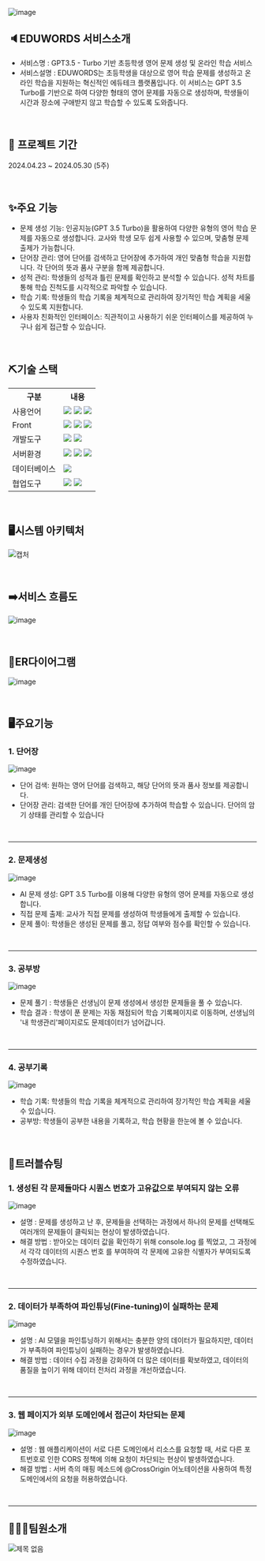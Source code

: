 ![image](https://github.com/subhun/react/assets/158446938/cbfa664f-1e74-4b4c-8761-0da907c360b8)


## 🔈EDUWORDS 서비스소개 
- 서비스명 : GPT3.5 - Turbo 기반 초등학생 영어 문제 생성 및 온라인 학습 서비스
- 서비스설명 : EDUWORDS는 초등학생을 대상으로 영어 학습 문제를 생성하고 온라인 학습을 지원하는 혁신적인 에듀테크 플랫폼입니다. 이 서비스는 GPT 3.5 Turbo를 기반으로 하여 다양한 형태의 영어 문제를 자동으로 생성하며, 학생들이 시간과 장소에 구애받지 않고 학습할 수 있도록 도와줍니다.
<br>

## 📆 프로젝트 기간
2024.04.23 ~ 2024.05.30 (5주)

 
<br>


## ✨주요 기능
- 문제 생성 기능: 인공지능(GPT 3.5 Turbo)을 활용하여 다양한 유형의 영어 학습 문제를 자동으로 생성합니다. 교사와 학생 모두 쉽게 사용할 수 있으며, 맞춤형 문제 출제가 가능합니다.
- 단어장 관리: 영어 단어를 검색하고 단어장에 추가하여 개인 맞춤형 학습을 지원합니다. 각 단어의 뜻과 품사 구분을 함께 제공합니다.
- 성적 관리: 학생들의 성적과 틀린 문제를 확인하고 분석할 수 있습니다. 성적 차트를 통해 학습 진척도를 시각적으로 파악할 수 있습니다.
- 학습 기록: 학생들의 학습 기록을 체계적으로 관리하여 장기적인 학습 계획을 세울 수 있도록 지원합니다.
- 사용자 친화적인 인터페이스: 직관적이고 사용하기 쉬운 인터페이스를 제공하여 누구나 쉽게 접근할 수 있습니다.
<br>

## ⛏️기술 스택
<table>
    <tr>
        <th>구분</th>
        <th>내용</th>
    </tr>
    <tr>
        <td>사용언어</td>
        <td>
          <img src="https://img.shields.io/badge/Python-3776AB?style=for-the-badge&logo=python&logoColor=white">
            <img src="https://img.shields.io/badge/Java-007396?style=for-the-badge&logo=java&logoColor=white"/>
            <img src="https://img.shields.io/badge/JavaScript-F7DF1E?style=for-the-badge&logo=JavaScript&logoColor=white"/>
        </td>
    </tr>
    <tr>
        <td>Front</td>
        <td>
            <img src="https://img.shields.io/badge/HTML5-E34F26?style=for-the-badge&logo=HTML5&logoColor=white"/>
            <img src="https://img.shields.io/badge/CSS3-1572B6?style=for-the-badge&logo=CSS3&logoColor=white"/>
            <img src="https://img.shields.io/badge/React-20232A?style=for-the-badge&logo=react&logoColor=61DAFB"/>
        </td>
    </tr>
    <tr>
        <td>개발도구</td>
        <td>
            <img src="https://img.shields.io/badge/Visual_Studio_Code-0078D4?style=for-the-badge&logo=visual%20studio%20code&logoColor=white"/>
            <img src="https://img.shields.io/badge/IntelliJ_IDEA-000000.svg?style=for-the-badge&logo=intellij-idea&logoColor=white"/>
        </td>
    </tr>
    <tr>
        <td>서버환경</td>
        <td>
            <img src="https://img.shields.io/badge/Flask-000000?style=for-the-badge&logo=flask&logoColor=white"/>
          <img src="https://img.shields.io/badge/Amazon_AWS-232F3E?style=for-the-badge&logo=amazon-aws&logoColor=white">
          <img src="https://img.shields.io/badge/Spring-6DB33F?style=for-the-badge&logo=spring&logoColor=white">
        </td>
    </tr>
    <tr>
        <td>데이터베이스</td>
        <td>
            <img src="https://img.shields.io/badge/PostgreSQL-316192?style=for-the-badge&logo=postgresql&logoColor=white"/>
        </td>
    </tr>
    <tr>
        <td>협업도구</td>
        <td>
            <img src="https://img.shields.io/badge/Git-F05032?style=for-the-badge&logo=Git&logoColor=white"/>
            <img src="https://img.shields.io/badge/GitHub-181717?style=for-the-badge&logo=GitHub&logoColor=white"/>
        </td>
    </tr>
</table>
<br>

## 🖥️시스템 아키텍처
![캡처](https://github.com/jinsuzzing/eduwords/assets/158446938/e769bf05-802d-4aba-95f3-2aa3a3193c84)



<br>

## ➡️서비스 흐름도
![image](https://github.com/subhun/react/assets/158446938/3a8b5294-5c95-49d6-aabf-24d435423a04)


<br>

## 📌ER다이어그램
![image](https://github.com/subhun/react/assets/158446938/fe99db80-b311-4f27-ac95-4efcb61a64a2)

<br>

## 🖥️주요기능
### 1. 단어장
![image](https://github.com/subhun/react/assets/158446938/bf115f7a-6fc0-44b2-bb44-62bee392b476)

- 단어 검색: 원하는 영어 단어를 검색하고, 해당 단어의 뜻과 품사 정보를 제공합니다.
- 단어장 관리: 검색한 단어를 개인 단어장에 추가하여 학습할 수 있습니다. 단어의 암기 상태를 관리할 수 있습니다

<br>
<hr>

### 2. 문제생성
![image](https://github.com/subhun/react/assets/158446938/a1256826-7738-4c4b-b65a-71b821dbef7d)

- AI 문제 생성: GPT 3.5 Turbo를 이용해 다양한 유형의 영어 문제를 자동으로 생성합니다.
- 직접 문제 출제: 교사가 직접 문제를 생성하여 학생들에게 출제할 수 있습니다.
- 문제 풀이: 학생들은 생성된 문제를 풀고, 정답 여부와 점수를 확인할 수 있습니다.

<br>
<hr>

### 3. 공부방
![image](https://github.com/subhun/react/assets/158446938/3d61f636-d0aa-4a3d-a655-7f5478176790)
- 문제 풀기 : 학생들은 선생님이 문제 생성에서 생성한 문제들을 풀 수 있습니다.
- 학습 결과 : 학생이 푼 문제는 자동 채점되어 학습 기록페이지로 이동하며, 선생님의 '내 학생관리'페이지로도 문제데이터가 넘어갑니다.

<br>
<hr>

### 4. 공부기록
![image](https://github.com/subhun/react/assets/158446938/7cadbd75-be6f-448c-a71b-2a31e4fb6566)

- 학습 기록: 학생들의 학습 기록을 체계적으로 관리하여 장기적인 학습 계획을 세울 수 있습니다.
- 공부방: 학생들이 공부한 내용을 기록하고, 학습 현황을 한눈에 볼 수 있습니다.
  
<br>

## 🎯트러블슈팅

### 1. 생성된 각 문제들마다 시퀀스 번호가 고유값으로 부여되지 않는 오류
![image](https://github.com/subhun/react/assets/158446938/78789ad0-546d-484e-80b9-b7e13d3da63f)

- 설명 : 문제를 생성하고 난 후, 문제들을 선택하는 과정에서 하나의 문제를 선택해도 여러개의 문제들이 클릭되는 현상이 발생하였습니다.
- 해결 방법 : 받아오는 데이터 값을 확인하기 위해 console.log 를 찍었고, 그 과정에서 각각 데이터의 시퀀스 번호 를 부여하여 각 문제에 고유한 식별자가 부여되도록 수정하였습니다.
<br>
<hr>

### 2. 데이터가 부족하여 파인튜닝(Fine-tuning)이 실패하는 문제
![image](https://github.com/subhun/react/assets/158446938/38956d6d-3747-4002-97d8-16783a01bc4d)

- 설명 : AI 모델을 파인튜닝하기 위해서는 충분한 양의 데이터가 필요하지만, 데이터가 부족하여 파인튜닝이 실패하는 경우가 발생하였습니다.
- 해결 방법 : 데이터 수집 과정을 강화하여 더 많은 데이터를 확보하였고, 데이터의 품질을 높이기 위해 데이터 전처리 과정을 개선하였습니다.
<br>
<hr>

### 3. 웹 페이지가 외부 도메인에서 접근이 차단되는 문제
![image](https://github.com/subhun/react/assets/158446938/47c95d0b-af68-48be-92c4-ad759ce401b9)

- 설명 : 웹 애플리케이션이 서로 다른 도메인에서 리소스를 요청할 때, 서로 다른 포트번호로 인한 CORS 정책에 의해 요청이 차단되는 현상이 발생하였습니다.
- 해결 방법 : 서버 측의 매핑 메소드에 @CrossOrigin 어노테이션을 사용하여 특정 도메인에서의 요청을 허용하였습니다.
<br>
<hr>

## 🧑‍🤝‍🧑팀원소개
![제목 없음](https://github.com/jinsuzzing/eduwords/assets/80892395/191c4fd5-ce25-49ff-8d4b-c25e327b8678)


